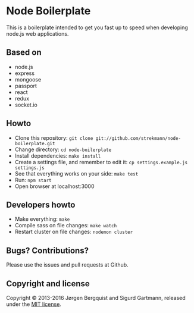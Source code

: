 Node Boilerplate
================

This is a boilerplate intended to get you fast up to speed when developing node.js web applications.

Based on
--------

* node.js
* express
* mongoose
* passport
* react
* redux
* socket.io

Howto
-----

* Clone this repository: ``git clone git://github.com/strekmann/node-boilerplate.git``
* Change directory: ``cd node-boilerplate``
* Install dependencies: ``make install``
* Create a settings file, and remember to edit it: ``cp settings.example.js settings.js``
* See that everything works on your side: ``make test``
* Run: ``npm start``
* Open browser at localhost:3000

Developers howto
----------------

* Make everything: ``make``
* Compile sass on file changes: ``make watch``
* Restart cluster on file changes: ``nodemon cluster``

Bugs? Contributions?
--------------------

Please use the issues and pull requests at Github.

Copyright and license
---------------------
Copyright © 2013-2016 Jørgen Bergquist and Sigurd Gartmann, released under the
[MIT license](https://github.com/strekmann/node-boilerplate/blob/master/LICENSE).
